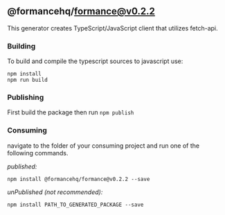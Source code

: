 ## @formancehq/formance@v0.2.2

This generator creates TypeScript/JavaScript client that utilizes fetch-api.

### Building

To build and compile the typescript sources to javascript use:
```
npm install
npm run build
```

### Publishing

First build the package then run ```npm publish```

### Consuming

navigate to the folder of your consuming project and run one of the following commands.

_published:_

```
npm install @formancehq/formance@v0.2.2 --save
```

_unPublished (not recommended):_

```
npm install PATH_TO_GENERATED_PACKAGE --save
